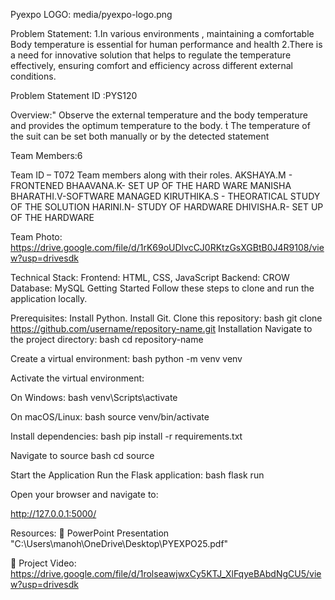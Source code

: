 
Pyexpo LOGO:
      media/pyexpo-logo.png

Problem Statement:
1.In various environments , maintaining a comfortable Body temperature is
 essential for human performance and health
2.There is a need for innovative solution that helps to regulate the temperature
 effectively, ensuring comfort and efficiency across different external conditions.

Problem Statement ID :PYS120

Overview:" Observe the external temperature and the body temperature and
 provides the optimum temperature to the body.
  The temperature of the suit can be set both manually or by the
 detected statement

Team Members:6

Team ID – T072
Team members along with their roles.
AKSHAYA.M - FRONTENED
BHAAVANA.K- SET UP OF THE HARD WARE 
MANISHA BHARATHI.V-SOFTWARE MANAGED
KIRUTHIKA.S - THEORATICAL STUDY OF THE SOLUTION
HARINI.N- STUDY OF HARDWARE
DHIVISHA.R- SET UP OF THE HARDWARE

Team Photo:
https://drive.google.com/file/d/1rK69oUDlvcCJ0RKtzGsXGBtB0J4R9108/view?usp=drivesdk

Technical Stack:
Frontend: HTML, CSS, JavaScript
Backend: CROW
Database: MySQL
Getting Started
Follow these steps to clone and run the application locally.

Prerequisites:
Install Python.
Install Git.
Clone this repository: bash git clone https://github.com/username/repository-name.git
Installation
Navigate to the project directory: bash cd repository-name

Create a virtual environment: bash python -m venv venv

Activate the virtual environment:

On Windows: bash venv\Scripts\activate

On macOS/Linux: bash source venv/bin/activate

Install dependencies: bash pip install -r requirements.txt

Navigate to source bash cd source

Start the Application
Run the Flask application: bash flask run

Open your browser and navigate to:

http://127.0.0.1:5000/

Resources:
📄 PowerPoint Presentation
"C:\Users\manoh\OneDrive\Desktop\PYEXPO25.pdf"

🎥 Project Video:
https://drive.google.com/file/d/1rolseawjwxCy5KTJ_XlFqyeBAbdNgCU5/view?usp=drivesdk



